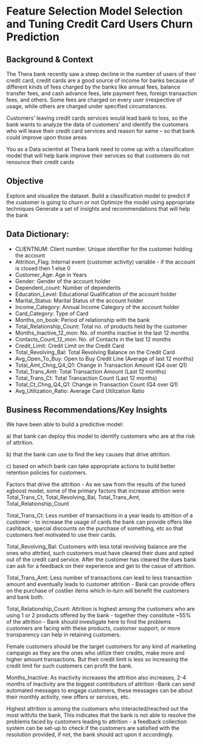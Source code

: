 # Feature Selection Model Selection and Tuning Credit Card Users Churn Prediction

## Background & Context

The Thera bank recently saw a steep decline in the number of users of their credit card, credit cards are a good source of income for banks because of different kinds of fees charged by the banks like annual fees, balance transfer fees, and cash advance fees, late payment fees, foreign transaction fees, and others. Some fees are charged on every user irrespective of usage, while others are charged under specified circumstances.

Customers’ leaving credit cards services would lead bank to loss, so the bank wants to analyze the data of customers’ and identify the customers who will leave their credit card services and reason for same – so that bank could improve upon those areas

You as a Data scientist at Thera bank need to come up with a classification model that will help bank improve their services so that customers do not renounce their credit cards

## Objective

Explore and visualize the dataset.
Build a classification model to predict if the customer is going to churn or not
Optimize the model using appropriate techniques
Generate a set of insights and recommendations that will help the bank

## Data Dictionary:
* CLIENTNUM: Client number. Unique identifier for the customer holding the account
* Attrition_Flag: Internal event (customer activity) variable - if the account is closed then 1 else 0
* Customer_Age: Age in Years
* Gender: Gender of the account holder
* Dependent_count: Number of dependents
* Education_Level: Educational Qualification of the account holder
* Marital_Status: Marital Status of the account holder
* Income_Category: Annual Income Category of the account holder
* Card_Category: Type of Card
* Months_on_book: Period of relationship with the bank
* Total_Relationship_Count: Total no. of products held by the customer
* Months_Inactive_12_mon: No. of months inactive in the last 12 months
* Contacts_Count_12_mon: No. of Contacts in the last 12 months
* Credit_Limit: Credit Limit on the Credit Card
* Total_Revolving_Bal: Total Revolving Balance on the Credit Card
* Avg_Open_To_Buy: Open to Buy Credit Line (Average of last 12 months)
* Total_Amt_Chng_Q4_Q1: Change in Transaction Amount (Q4 over Q1)
* Total_Trans_Amt: Total Transaction Amount (Last 12 months)
* Total_Trans_Ct: Total Transaction Count (Last 12 months)
* Total_Ct_Chng_Q4_Q1: Change in Transaction Count (Q4 over Q1)
* Avg_Utilization_Ratio: Average Card Utilization Ratio


## Business Recommendations/Key Insights
We have been able to build a predictive model:

a) that bank can deploy this model to identify customers who are at the risk of attrition.

b) that the bank can use to find the key causes that drive attrition.

c) based on which bank can take appropriate actions to build better retention policies for customers.

Factors that drive the attrition - As we saw from the results of the tuned xgboost model, some of the primary factors that increase attrition were Total_Trans_Ct, Total_Revolving_Bal, Total_Trans_Amt, Total_Relationship_Count

Total_Trans_Ct: Less number of transactions in a year leads to attrition of a customer - to increase the usage of cards the bank can provide offers like cashback, special discounts on the purchase of something, etc so that customers feel motivated to use their cards.

Total_Revolving_Bal: Customers with less total revolving balance are the ones who attrited, such customers must have cleared their dues and opted out of the credit card service. After the customer has cleared the dues bank can ask for a feedback on their experience and get to the casue of attrition.

Total_Trans_Amt: Less number of transactions can lead to less transaction amount and eventually leads to customer attrition - Bank can provide offers on the purchase of costlier items which in-turn will benefit the customers and bank both.

Total_Relationship_Count: Attrition is highest among the customers who are using 1 or 2 products offered by the bank - together they constitute ~55% of the attrition - Bank should investigate here to find the problems customers are facing with these products, customer support, or more transparency can help in retaining customers.

Female customers should be the target customers for any kind of marketing campaign as they are the ones who utilize their credits, make more and higher amount transactions. But their credit limit is less so increasing the credit limit for such customers can profit the bank.

Months_Inactive: As inactivity increases the attrition also increases, 2-4 months of inactivity are the biggest contributors of attrition -Bank can send automated messages to engage customers, these messages can be about their monthly activity, new offers or services, etc.

Highest attrition is among the customers who interacted/reached out the most with/to the bank, This indicates that the bank is not able to resolve the problems faced by customers leading to attrition - a feedback collection system can be set-up to check if the customers are satisfied with the resolution provided, if not, the bank should act upon it accordingly.
